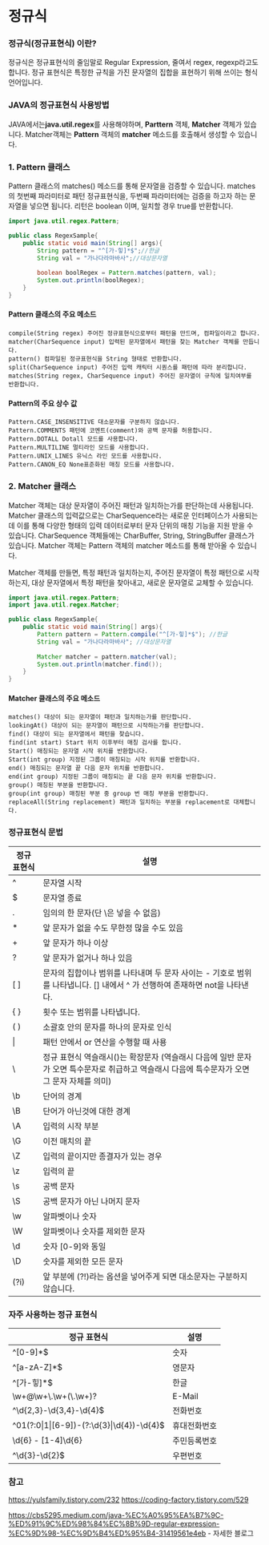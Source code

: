 # 정규식

### 정규식(정규표현식) 이란?

정규식은 정규표현식의 줄임말로 Regular Expression, 줄여서 regex, regexp라고도 합니다.
정규 표현식은 특정한 규칙을 가진 문자열의 집합을 표현하기 위해 쓰이는 형식언어입니다.

### JAVA의 정규표현식 사용방법

JAVA에서는**java.util.regex**를 사용해야하며,
**Parttern** 객체, **Matcher** 객체가 있습니다.
Matcher객체는 **Pattern** 객체의 **matcher** 메소드를 호출해서 생성할 수 있습니다.

### 1. Pattern 클래스
Pattern 클래스의 matches() 메소드를 통해 문자열을 검증할 수 있습니다.
matches의 첫번째 파라미터로 패턴 정규표현식을, 두번째 파라미터에는 검증을 하고자 하는 문자열을 넣으면 됩니다. 리턴은 boolean 이며, 일치할 경우 true를 반환합니다.

```java
import java.util.regex.Pattern;

public class RegexSample{
	public static void main(String[] args){
		String pattern = "^[가-힣]*$";//한글
		String val = "가나다라마바사";//대상문자열
		
		boolean boolRegex = Pattern.matches(pattern, val);
		System.out.println(boolRegex);
	}
}
```

#### Pattern 클래스의 주요 메소드
```
compile(String regex) 주어진 정규표현식으로부터 패턴을 만드며, 컴파일이라고 합니다.
matcher(CharSequence input) 입력된 문자열에서 패턴을 찾는 Matcher 객체를 만듭니다.
pattern() 컴파일된 정규표현식을 String 형태로 반환합니다.
split(CharSequence input) 주어진 입력 캐릭터 시퀀스를 패턴에 따라 분리합니다.
matches(String regex, CharSequence input) 주어진 문자열이 규칙에 일치여부를 반환합니다.
```

#### Pattern의 주요 상수 값
```
Pattern.CASE_INSENSITIVE 대소문자를 구분하지 않습니다.
Pattern.COMMENTS 패턴에 코멘트(comment)와 공백 문자를 허용합니다.
Pattern.DOTALL Dotall 모드를 사용합니다.
Pattern.MULTILINE 멀티라인 모드를 사용합니다.
Pattern.UNIX_LINES 유닉스 라인 모드를 사용합니다.
Pattern.CANON_EQ None표준화된 매칭 모드를 사용합니다.
```



### 2. Matcher 클래스

Matcher 객체는 대상 문자열이 주어진 패턴과 일치하는가를 판단하는데 사용됩니다.
Matcher 클래스의 입력값으로는 CharSequence라는 새로운 인터페이스가 사용되는데 이를 통해 다양한 형태의 입력 데이터로부터 문자 단위의 매칭 기능을 지원 받을 수 있습니다.
CharSequence 객체들에는 CharBuffer, String, StringBuffer 클래스가 있습니다.
Matcher 객체는 Pattern 객체의 matcher 메소드를 통해 받아올 수 있습니다.

Matcher 객체를 만들면, 특정 패턴과 일치하는지, 주어진 문자열이 특정 패턴으로 시작하는지, 대상 문자열에서 특정 패턴을 찾아내고, 새로운 문자열로 교체할 수 있습니다.

```java
import java.util.regex.Pattern;
import java.util.regex.Matcher;

public class RegexSample{
	public static void main(String[] args){
		Pattern pattern = Pattern.compile("^[가-힣]*$"); //한글
		String val = "가나다라마바사"; //대상문자열
		
		Matcher matcher = pattern.matcher(val);
		System.out.println(matcher.find());
	}
}
```

#### Matcher 클래스의 주요 메소드
```
matches() 대상이 되는 문자열이 패턴과 일치하는가를 판단합니다.
lookingAt() 대상이 되는 문자열이 패턴으로 시작하는가를 판단합니다.
find() 대상이 되는 문자열에서 패턴을 찾습니다.
find(int start) Start 위치 이후부터 매칭 검사를 합니다.
Start() 매칭되는 문자열 시작 위치를 반환합니다.
Start(int group) 지정된 그룹이 매칭되는 시작 위치를 반환합니다.
end() 매칭되는 문자열 끝 다음 문자 위치를 반환합니다.
end(int group) 지정된 그룹이 매칭되는 끝 다음 문자 위치를 반환합니다.
group() 매칭된 부분을 반환합니다.
group(int group) 매칭된 부분 중 group 번 매칭 부분을 반환합니다.
replaceAll(String replacement) 패턴과 일치하는 부분을 replacement로 대체합니다.
```



###  정규표현식 문법 

| **정규 표현식** | **설명**                                                     |
| --------------- | ------------------------------------------------------------ |
| ^               | 문자열 시작                                                  |
| $               | 문자열 종료                                                  |
| .               | 임의의 한 문자(단 \은 넣을 수 없음)                          |
| *               | 앞 문자가 없을 수도 무한정 많을 수도 있음                    |
| +               | 앞 문자가 하나 이상                                          |
| ?               | 앞 문자가 없거나 하나 있음                                   |
| [ ]             | 문자의 집합이나 범위를 나타내며 두 문자 사이는 - 기호로 범위를 나타냅니다. [] 내에서 ^ 가 선행하여 존재하면 not을 나타낸다. |
| { }             | 횟수 또는 범위를 나타냅니다.                                 |
| ( )             | 소괄호 안의 문자를 하나의 문자로 인식                        |
| \|              | 패턴 안에서 or 연산을 수행할 때 사용                         |
| \               | 정규 표현식 역슬래시(\)는 확장문자 (역슬래시 다음에 일반 문자가 오면 특수문자로 취급하고 역슬래시 다음에 특수문자가 오면 그 문자 자체를 의미) |
| \b              | 단어의 경계                                                  |
| \B              | 단어가 아닌것에 대한 경계                                    |
| \A              | 입력의 시작 부분                                             |
| \G              | 이전 매치의 끝                                               |
| \Z              | 입력의 끝이지만 종결자가 있는 경우                           |
| \z              | 입력의 끝                                                    |
| \s              | 공백 문자                                                    |
| \S              | 공백 문자가 아닌 나머지 문자                                 |
| \w              | 알파벳이나 숫자                                              |
| \W              | 알파벳이나 숫자를 제외한 문자                                |
| \d              | 숫자 [0-9]와 동일                                            |
| \D              | 숫자를 제외한 모든 문자                                      |
| (?i)            | 앞 부분에 (?!)라는 옵션을 넣어주게 되면 대소문자는 구분하지 않습니다. |



###  자주 사용하는 정규 표현식 

| **정규 표현식**                            | **설명**     |
| ------------------------------------------ | ------------ |
| ^[0-9]*$                                   | 숫자         |
| ^[a-zA-Z]*$                                | 영문자       |
| ^[가-힣]*$                                 | 한글         |
| \\w+@\\w+\\.\\w+(\\.\\w+)?                 | E-Mail       |
| ^\d{2,3}-\d{3,4}-\d{4}$                    | 전화번호     |
| ^01(?:0\|1\|[6-9])-(?:\d{3}\|\d{4})-\d{4}$ | 휴대전화번호 |
| \d{6} \- [1-4]\d{6}                        | 주민등록번호 |
| ^\d{3}-\d{2}$                              | 우편번호     |




### 참고
https://yulsfamily.tistory.com/232
https://coding-factory.tistory.com/529

https://cbs5295.medium.com/java-%EC%A0%95%EA%B7%9C-%ED%91%9C%ED%98%84%EC%8B%9D-regular-expression-%EC%9D%98-%EC%9D%B4%ED%95%B4-31419561e4eb - 자세한 블로그